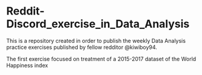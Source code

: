 # Reddit-Discord_exercise_in_Data_Analysis
This is a repository created in order to publish the weekly Data Analysis practice exercises published by fellow redditor @kiwiboy94. 

The first exercise focused on treatment of a 2015-2017 dataset of the World Happiness index
